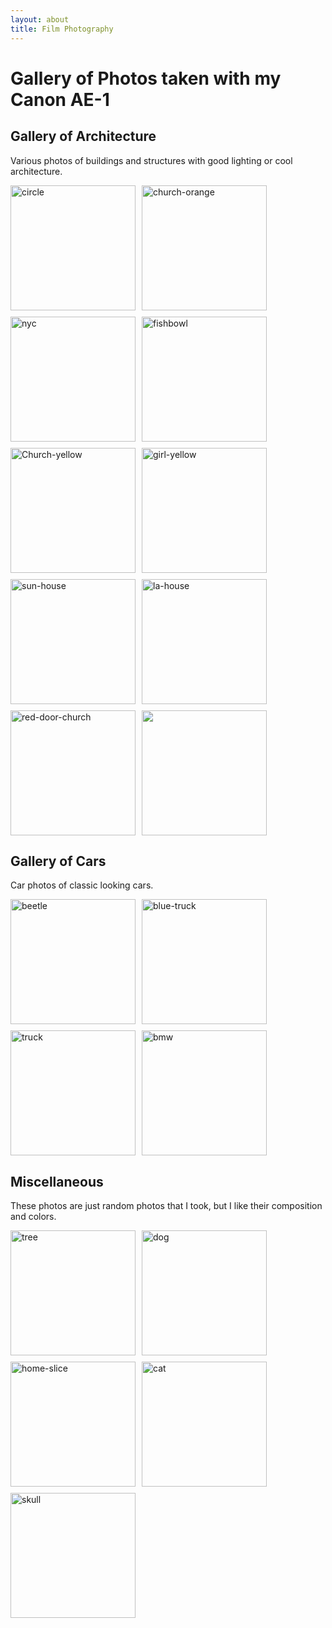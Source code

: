 ```yaml
---
layout: about
title: Film Photography
---
```

<style>
.my-gallery {
  display: flex;
  flex-wrap: wrap;
  gap: 10px;
}

.my-gallery img {
  height: 200px; /* Fixed height */
  width: auto; /* Variable width */
  object-fit: cover; /* Ensures the image covers the area */
}

@media (max-width: 750px) {
  .my-gallery img {
    height: 150px; /* Adjust height for smaller screens */
  }
}
</style>

# Gallery of Photos taken with my Canon AE-1

## Gallery of Architecture 
Various photos of buildings and structures with good lighting or cool architecture.
<div class="my-gallery">
  <img src="/sideQuests/photos/1-2952003192-R1-016-6A.jpg" alt="circle">
  <img src="/sideQuests/photos/13-000097190035.jpg" alt="church-orange">
  <img src="/sideQuests/photos/ily-nyc.jpg" alt="nyc">
  <img src="/sideQuests/photos/6-2952003192-R1-024-10A.jpg" alt="fishbowl">
  <img src="/sideQuests/photos/9-000020420029.jpg" alt="Church-yellow">
  <img src="/sideQuests/photos/ed-hops-pt1.jpg" alt="girl-yellow">
  <img src="/sideQuests/photos/sun-house.jpg" alt="sun-house">
  <img src="/sideQuests/photos/7-2952003192-R1-056-26A.jpg" alt="la-house">
  <img src="/sideQuests/photos/14-000097190022.jpg" alt="red-door-church">
  <img src="/sideQuests/photos/abstrac-nyc.jpg">
</div>


## Gallery of Cars 
Car photos of classic looking cars.
<div class="my-gallery">
  <img src="/sideQuests/photos/11-000020420028.jpg" alt="beetle">
  <img src="/sideQuests/photos/000097190032.jpg" alt="blue-truck">
  <img src="/sideQuests/photos/10-000020420036.jpg" alt="truck">
  <img src="/sideQuests/photos/12-000097190023.jpg" alt="bmw">
</div>

## Miscellaneous
These photos are just random photos that I took, but I like their composition and colors.
<div class="my-gallery">
  <img src="/sideQuests/photos/2-000018140008.jpg" alt="tree">
  <img src="/sideQuests/photos/8-000020420012.jpg" alt="dog">
  <img src="/sideQuests/photos/3-000018140010.jpg" alt="home-slice">
  <img src="/sideQuests/photos/4-000018140003.jpg" alt="cat">
  <img src="/sideQuests/photos/5-000018140002.jpg" alt="skull">
</div>